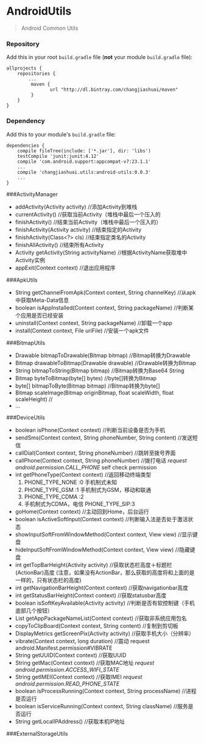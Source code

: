 # AndroidUtils
>Android Common Utils

### Repository

Add this in your root `build.gradle` file (**not** your module `build.gradle` file):

``` Gradle
allprojects {
	repositories {
		...
		 maven {
                url "http://dl.bintray.com/changjiashuai/maven" 
         }
	}
}
```

### Dependency

Add this to your module's `build.gradle` file:

```Gradle
dependencies {
    compile fileTree(include: ['*.jar'], dir: 'libs')
    testCompile 'junit:junit:4.12'
    compile 'com.android.support:appcompat-v7:23.1.1'
    ...
    compile 'changjiashuai.utils:android-utils:0.0.3'
    ...
}
```

###ActivityManager

* addActivity(Activity activity) //添加Activity到堆栈
* currentActivity() //获取当前Activity（堆栈中最后一个压入的
* finishActivity() //结束当前Activity（堆栈中最后一个压入的）
* finishActivity(Activity activity) //结束指定的Activity
* finishActivity(Class<?> cls) //结束指定类名的Activity
* finishAllActivity() //结束所有Activity
* Activity getActivity(String activityName) //根据ActivityName获取堆中Activity实例
* appExit(Context context) //退出应用程序

###ApkUtils

* String getChannelFromApk(Context context, String channelKey) //从apk中获取Meta-Data信息
* boolean isAppInstalled(Context context, String packageName) //判断某个应用是否已经安装
* uninstall(Context context, String packageName) //卸载一个app
* install(Context context, File uriFile) //安装一个apk文件

###BitmapUtils

* Drawable bitmapToDrawable(Bitmap bitmap) //Bitmap转换为Drawable
* Bitmap drawableToBitmap(Drawable drawable) //Drawable转换为Bitmap
* String bitmapToString(Bitmap bitmap) //Bitmap转换为Base64 String
* Bitmap byteToBitmap(byte[] bytes) //byte[]转换为Bitmap
* byte[] bitmapToByte(Bitmap bitmap) //Bitmap转换为byte[]
* Bitmap scaleImage(Bitmap originBitmap, float scaleWidth, float scaleHeight) //
* ...

###DeviceUtils

* boolean isPhone(Context context) //判断当前设备是否为手机
* sendSms(Context context, String phoneNumber, String content) //发送短信
* callDial(Context context, String phoneNumber) //跳转至拨号界面
* callPhone(Context context, String phoneNumber) //拨打电话 *request android.permission.CALL_PHONE* self check permission
* int getPhoneType(Context context) //返回移动终端类型 
    1. PHONE_TYPE_NONE :0 手机制式未知 
    2. PHONE_TYPE_GSM  :1 手机制式为GSM，移动和联通 
    3. PHONE_TYPE_CDMA :2
    4. 手机制式为CDMA，电信 PHONE_TYPE_SIP:3
* goHome(Context context) //主动回到Home，后台运行
* boolean isActiveSoftInput(Context context) //判断输入法是否处于激活状态
* showInputSoftFromWindowMethod(Context context, View view) //显示键盘
* hideInputSoftFromWindowMethod(Context context, View view) //隐藏键盘
* int getTopBarHeight(Activity activity) //获取状态栏高度＋标题栏(ActionBar)高度 (注意，如果没有ActionBar，那么获取的高度将和上面的是一样的，只有状态栏的高度)
* int getNavigationBarHeight(Context context) //获取navigationbar高度
* int getStatusBarHeight(Context context) //获取statusbar高度
* boolean isSoftKeyAvailable(Activity activity) //判断是否有软控制键（手机底部几个按钮）
* List<String> getAppPackageNameList(Context context) //获取非系统应用包名
* copyToClipBoard(Context context, String content) //复制到剪切板
* DisplayMetrics getScreenPix(Activity activity) //获取手机大小（分辨率）
* vibrate(Context context, long duration) //震动 request android.Manifest.permission#VIBRATE
* String getUUID(Context context) //获取UUID
* String getMac(Context context) //获取MAC地址 *request android.permission.ACCESS_WIFI_STATE*
* String getIMEI(Context context) //获取IMEI *request android.permission.READ_PHONE_STATE*
* boolean isProcessRunning(Context context, String processName) //进程是否运行
* boolean isServiceRunning(Context context, String className) //服务是否运行
* String getLocalIPAddress() //获取本机IP地址

###ExternalStorageUtils


